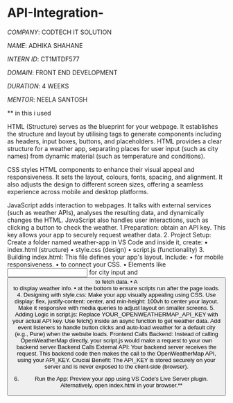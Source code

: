 # API-Integration-

*COMPANY*: CODTECH IT SOLUTION 

*NAME*: ADHIKA SHAHANE

*INTERN ID*: CT1MTDF577

*DOMAIN*: FRONT END DEVELOPMENT

*DURATION*: 4 WEEKS

*MENTOR*: NEELA SANTOSH

** in this i used 

HTML (Structure) serves as the blueprint for your webpage. It establishes the structure and layout by utilising tags to generate components including as headers, input boxes, buttons, and placeholders. HTML provides a clear structure for a weather app, separating places for user input (such as city names) from dynamic material (such as temperature and conditions).

CSS styles HTML components to enhance their visual appeal and responsiveness. It sets the layout, colours, fonts, spacing, and alignment. It also adjusts the design to different screen sizes, offering a seamless experience across mobile and desktop platforms.

JavaScript adds interaction to webpages. It talks with external services (such as weather APIs), analyses the resulting data, and dynamically changes the HTML. JavaScript also handles user interactions, such as clicking a button to check the weather.
1.Preparation:
obtain an API key. This key allows your app to securely request weather data.
2. Project Setup:
Create a folder named weather-app in VS Code and inside it, create:
•	index.html (structure)
•	style.css (design)
•	script.js (functionality)
3. Building index.html:
This file defines your app's layout. Include:
•	<meta name="viewport"> for mobile responsiveness.
•	<link rel="stylesheet" href="style.css"> to connect your CSS.
•	Elements like <input> for city input and <button> to fetch data.
•	A <div> to display weather info.
•	<script src="script.js"></script> at the bottom to ensure scripts run after the page loads.
4. Designing with style.css:
Make your app visually appealing using CSS. Use display: flex, justify-content: center, and min-height: 100vh to center your layout. Make it responsive with media queries to adjust layout on smaller screens.
5. Adding Logic in script.js:
Replace YOUR_OPENWEATHERMAP_API_KEY with your actual API key. Use fetch() inside an async function to get weather data.
Add event listeners to handle button clicks and auto-load weather for a default city (e.g., Pune) when the website loads.
Frontend Calls Backend: Instead of calling OpenWeatherMap directly, your script.js would make a request to your own backend server
 Backend Calls External API: Your backend server receives the request. This backend code then makes the call to the OpenWeatherMap API, using your API_KEY.
Crucial Benefit: The API_KEY is stored securely on your server and is never exposed to the client-side (browser).

6. Run the App: Preview your app using VS Code's Live Server plugin. Alternatively, open index.html in your browser.**

